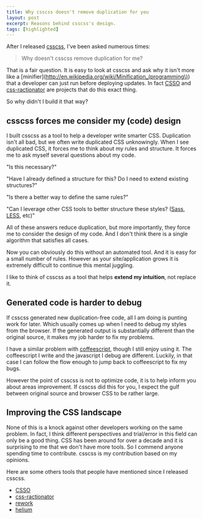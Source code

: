 ```yaml
---
title: Why csscss doesn't remove duplication for you
layout: post
excerpt: Reasons behind csscss's design.
tags: [highlighted]
---
```


After I released [csscss](http://zmoazeni.github.io/csscss/), I've been asked numerous times:

> Why doesn't csscss remove duplication for me?

That is a fair question. It is easy to look at csscss and ask why it
isn't more like a
[minifier](http://en.wikipedia.org/wiki/Minification_(programming\))
that a developer can just run before deploying updates. In fact
[CSSO](http://css.github.io/csso/) and
[css-ractionator](https://github.com/begriffs/css-ratiocinator) are
projects that do this exact thing.

So why didn't I build it that way?

## csscss forces me consider my (code) design ##

I built csscss as a tool to help a developer write smarter CSS.
Duplication isn't all bad, but we often write duplicated CSS
unknowingly. When I see duplicated CSS, it forces me to think about my
rules and structure. It forces me to ask myself several questions about
my code.

"Is this necessary?"

"Have I already defined a structure for this? Do I need to extend
existing structures?"

"Is there a better way to define the same rules?"

"Can I leverage other CSS tools to better structure these styles?
([Sass](http://sass-lang.com/), [LESS](http://lesscss.org/), etc)"

All of these answers reduce duplication, but more importantly, they
force me to consider the design of my code. And I don't think there is a
single algorithm that satisfies all cases.

Now you can obviously do this without an automated tool. And it is easy
for a small number of rules. However as your site/application grows it is
extremely difficult to continue this mental juggling.

I like to think of csscss as a tool that helps **extend my intuition**,
not replace it.

## Generated code is harder to debug ##

If csscss generated new duplication-free code, all I am doing is punting
work for later. Which usually comes up when I need to debug my styles
from the browser. If the generated output is substantially different
than the original source, it makes my job harder to fix my problems.

I have a similar problem with [coffeescript](http://coffeescript.org/),
though I still enjoy using it. The coffeescript I write and the
javascript I debug are different. Luckily, in that case I can follow the
flow enough to jump back to coffeescript to fix my bugs.

However the point of csscss is not to optimize code, it is to help
inform you about areas improvement. If csscss did this for you, I expect
the gulf between original source and browser CSS to be rather large.

## Improving the CSS landscape ##

None of this is a knock against other developers working on the same
problem. In fact, I think different perspectives and trial/error in this
field can only be a good thing. CSS has been around for over a decade
and it is surprising to me that we don't have more tools. So I commend
anyone spending time to contribute. csscss is my contribution based on
my opinions.

Here are some others tools that people have mentioned since I released
csscss.

* [CSSO](http://css.github.io/csso/)
* [css-ractionator](https://github.com/begriffs/css-ratiocinator)
* [rework](https://github.com/visionmedia/rework)
* [helium](https://github.com/geuis/helium-css)
